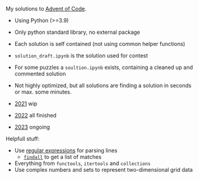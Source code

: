 My solutions to [Advent of Code](https://adventofcode.com).

* Using Python (>=3.9)
* Only python standard library, no external package
* Each solution is self contained (not using common helper functions)
* `solution_draft.ipynb` is the solution used for contest
* For some puzzles a `soultion.ipynb` exists, containing a cleaned up and commented solution
* Not highly optimized, but all solutions are finding a solution in seconds or max. some minutes.

* [2021](./2021) wip
* [2022](./2022) all finished
* [2023](./2023) ongoing

Helpfull stuff:
* Use [regular expressions](https://docs.python.org/3/library/re.html) for parsing lines
  * [`findall`](https://docs.python.org/3/library/re.html#re.findall) to get a list of matches
* Everything from `functools`, `itertools` and `collections`
* Use complex numbers and sets to represent two-dimensional grid data